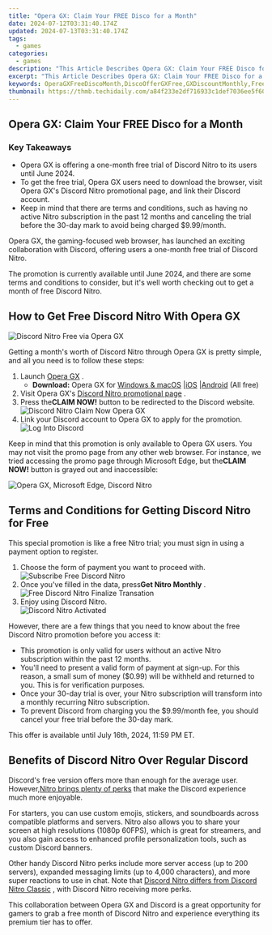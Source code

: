 ```yaml
---
title: "Opera GX: Claim Your FREE Disco for a Month"
date: 2024-07-12T03:31:40.174Z
updated: 2024-07-13T03:31:40.174Z
tags:
  - games
categories:
  - games
description: "This Article Describes Opera GX: Claim Your FREE Disco for a Month"
excerpt: "This Article Describes Opera GX: Claim Your FREE Disco for a Month"
keywords: OperaGXFreeDiscoMonth,DiscoOfferGXFree,GXDiscountMonthly,FreeOperaDiscoAccess,ClaimGXDiscoPromo,MonthlyGXFreeDisco,OperaGXMonthlyDeal
thumbnail: https://thmb.techidaily.com/a84f233e2df716933c1def7036ee5f60e5a298fe75b79753bbc6bfd2f6d9a6e5.jpg
---
```


## Opera GX: Claim Your FREE Disco for a Month

### Key Takeaways

* Opera GX is offering a one-month free trial of Discord Nitro to its users until June 2024.
* To get the free trial, Opera GX users need to download the browser, visit Opera GX's Discord Nitro promotional page, and link their Discord account.
* Keep in mind that there are terms and conditions, such as having no active Nitro subscription in the past 12 months and canceling the trial before the 30-day mark to avoid being charged $9.99/month.

 Opera GX, the gaming-focused web browser, has launched an exciting collaboration with Discord, offering users a one-month free trial of Discord Nitro.

 The promotion is currently available until June 2024, and there are some terms and conditions to consider, but it's well worth checking out to get a month of free Discord Nitro.

## How to Get Free Discord Nitro With Opera GX
![Discord Nitro Free via Opera GX](https://static1.makeuseofimages.com/wordpress/wp-content/uploads/2023/12/get-discord-nitro-free-opera-gx.jpg)

 Getting a month's worth of Discord Nitro through Opera GX is pretty simple, and all you need is to follow these steps:

1. Launch [Opera GX](https://www.opera.com/gx) .  
   * **Download:** Opera GX for [Windows & macOS](https://www.opera.com/gx) |[iOS](https://apps.apple.com/us/app/opera-gx/id1559740799) |[Android](https://www.anrdoezrs.net/links/7251228/type/dlg/sid/UUmuoUeUpU2031412/https://play.google.com/store/apps/details?id=com.opera.gx) (All free)
2. Visit Opera GX's [Discord Nitro promotional page](http://www.opera.com/gx/discord-nitro) .
3. Press the**CLAIM NOW!** button to be redirected to the Discord website.  
![Discord Nitro Claim Now Opera GX](https://static1.makeuseofimages.com/wordpress/wp-content/uploads/2023/12/discord-nitro-claim-now.jpg)
4. Link your Discord account to Opera GX to apply for the promotion.  
![Log Into Discord](https://static1.makeuseofimages.com/wordpress/wp-content/uploads/2023/12/log-into-discord.jpg)

 Keep in mind that this promotion is only available to Opera GX users. You may not visit the promo page from any other web browser. For instance, we tried accessing the promo page through Microsoft Edge, but the**CLAIM NOW!** button is grayed out and inaccessible:

![Opera GX, Microsoft Edge, Discord Nitro](https://static1.makeuseofimages.com/wordpress/wp-content/uploads/2023/12/opera-gx-microsoft-edge-discord-nitro.jpg)

## Terms and Conditions for Getting Discord Nitro for Free

 This special promotion is like a free Nitro trial; you must sign in using a payment option to register.

1. Choose the form of payment you want to proceed with.  
![Subscribe Free Discord Nitro](https://static1.makeuseofimages.com/wordpress/wp-content/uploads/2023/12/subscribe-free-discord-nitro.jpg)
2. Once you've filled in the data, press**Get Nitro Monthly** .  
![Free Discord Nitro Finalize Transation](https://static1.makeuseofimages.com/wordpress/wp-content/uploads/2023/12/free-discord-nitro-finalize-transation.jpg)
3. Enjoy using Discord Nitro.  
![Discord Nitro Activated](https://static1.makeuseofimages.com/wordpress/wp-content/uploads/2023/12/discord-nitro-activated.jpg)

 However, there are a few things that you need to know about the free Discord Nitro promotion before you access it:

* This promotion is only valid for users without an active Nitro subscription within the past 12 months.
* You'll need to present a valid form of payment at sign-up. For this reason, a small sum of money ($0.99) will be withheld and returned to you. This is for verification purposes.
* Once your 30-day trial is over, your Nitro subscription will transform into a monthly recurring Nitro subscription.
* To prevent Discord from charging you the $9.99/month fee, you should cancel your free trial before the 30-day mark.

This offer is available until July 16th, 2024, 11:59 PM ET.

## Benefits of Discord Nitro Over Regular Discord

 Discord's free version offers more than enough for the average user. However,[Nitro brings plenty of perks](http://www.makeuseof.com/is-discord-nitro-worth-it/) that make the Discord experience much more enjoyable.

 For starters, you can use custom emojis, stickers, and soundboards across compatible platforms and servers. Nitro also allows you to share your screen at high resolutions (1080p 60FPS), which is great for streamers, and you also gain access to enhanced profile personalization tools, such as custom Discord banners.

 Other handy Discord Nitro perks include more server access (up to 200 servers), expanded messaging limits (up to 4,000 characters), and more super reactions to use in chat. Note that [Discord Nitro differs from Discord Nitro Classic](https://www.makeuseof.com/discord-nitro-vs-discord-nitro-classic/) , with Discord Nitro receiving more perks.

 This collaboration between Opera GX and Discord is a great opportunity for gamers to grab a free month of Discord Nitro and experience everything its premium tier has to offer.


<ins class="adsbygoogle"
     style="display:block"
     data-ad-format="autorelaxed"
     data-ad-client="ca-pub-7571918770474297"
     data-ad-slot="1223367746"></ins>



<ins class="adsbygoogle"
     style="display:block"
     data-ad-client="ca-pub-7571918770474297"
     data-ad-slot="8358498916"
     data-ad-format="auto"
     data-full-width-responsive="true"></ins>




